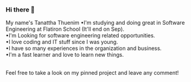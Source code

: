 ### Hi there 👋  

My name's Tanattha Thuenim
•I'm studying and doing great in Software Engineering at Flatiron School (It'll end on Sep). </br>
•I'm Looking for software engineering related opportunities. </br>
•I love coding and IT stuff since I was young. </br>
•I have so many experiences in the organization and business. </br>
•I'm a fast learner and love to learn new things.</br></br>

Feel free to take a look on my pinned project and leave any comment!
